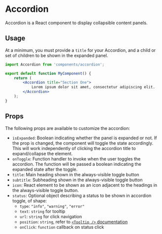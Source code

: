 Accordion
=========

Accordion is a React component to display collapsible content panels.

## Usage

At a minimum, you must provide a `title` for your Accordion, and a child or set of children to be shown in the expanded panel.

```jsx
import Accordion from 'components/accordion';

export default function MyComponent() {
	return (
		<Accordion title="Section One">
			Lorem ipsum dolor sit amet, consectetur adipiscing elit.
		</Accordion>
	);	
}
```

## Props

The following props are available to customize the accordion:

- `isExpanded`: Boolean indicating whether the panel is expanded or not. If the prop is changed, the component will toggle the state accordingly. This will work independently of clicking the accordion title to expand/collapse the element.
- `onToggle`: Function handler to invoke when the user toggles the accordion. The function will be passed a boolean indicating the expanded state after the toggle.
- `title`: Main heading shown in the always-visible toggle button
- `subtitle`: Subheading shown in the always-visible toggle button
- `icon`: React element to be shown as an icon adjacent to the headings in the always-visible toggle button.
- `status`: Optional object describing a status to be shown in accordion toggle, of shape:
  - `type`: `"info"`, `"warning"`, `"error"`
  - `text`: `string` for tooltip
  - `url`: `string` for click navigation
  - `position`: `string`, refer to [`<Tooltip />` documentation](../tooltip)
  - `onClick`: `function` callback on status click
